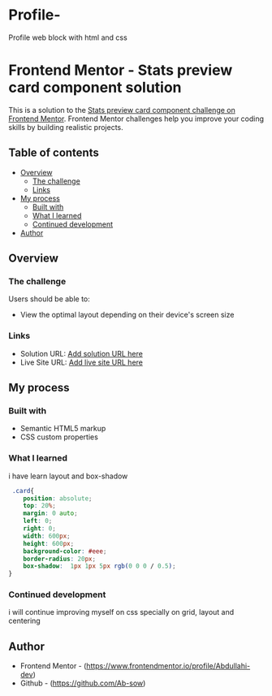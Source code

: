 # Profile-
Profile web block with html and css

# Frontend Mentor - Stats preview card component solution

This is a solution to the [Stats preview card component challenge on Frontend Mentor](https://www.frontendmentor.io/challenges/stats-preview-card-component-8JqbgoU62). Frontend Mentor challenges help you improve your coding skills by building realistic projects. 

## Table of contents

- [Overview](#overview)
  - [The challenge](#the-challenge)
  - [Links](#links)
- [My process](#my-process)
  - [Built with](#built-with)
  - [What I learned](#what-i-learned)
  - [Continued development](#continued-development)
- [Author](#author)


## Overview

### The challenge

Users should be able to:

- View the optimal layout depending on their device's screen size



### Links

- Solution URL: [Add solution URL here](https://your-solution-url.com)
- Live Site URL: [Add live site URL here](https://your-live-site-url.com)

## My process

### Built with

- Semantic HTML5 markup
- CSS custom properties

### What I learned

i have learn layout and box-shadow 


```css
 .card{
    position: absolute;
    top: 20%;
    margin: 0 auto;
    left: 0;
    right: 0;
    width: 600px;
    height: 600px;
    background-color: #eee;
    border-radius: 20px;
    box-shadow:  1px 1px 5px rgb(0 0 0 / 0.5);
}
```



### Continued development

i will continue improving myself on css specially on grid, layout and centering



## Author

- Frontend Mentor - (https://www.frontendmentor.io/profile/Abdullahi-dev)
- Github - (https://github.com/Ab-sow)


